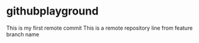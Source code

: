 # githubplayground
This is my first remote commit
This is a remote repository
line from feature branch name
